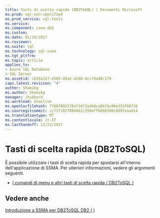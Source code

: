 ```yaml
---
title: Tasti di scelta rapida (DB2ToSQL) | Documenti Microsoft
ms.prod: sql-non-specified
ms.prod_service: sql-tools
ms.service: 
ms.component: ssma-db2
ms.custom: 
ms.date: 01/19/2017
ms.reviewer: 
ms.suite: sql
ms.technology: sql-ssma
ms.tgt_pltfrm: 
ms.topic: article
applies_to:
- Azure SQL Database
- SQL Server
ms.assetid: cb20a327-e565-49a3-a5d0-4cc79a48c179
caps.latest.revision: "4"
author: Shamikg
ms.author: Shamikg
manager: jhubbard
ms.workload: Inactive
ms.openlocfilehash: 77887892578a73473a2bdca84f4c00e333f66736
ms.sourcegitcommit: cc71f1027884462c359effb898390c8d97eaa414
ms.translationtype: MT
ms.contentlocale: it-IT
ms.lasthandoff: 12/21/2017
---
```

# <a name="shortcut-keys-db2tosql"></a>Tasti di scelta rapida (DB2ToSQL)
È possibile utilizzare i tasti di scelta rapida per spostarsi all'interno dell'applicazione di SSMA. Per ulteriori informazioni, vedere gli argomenti seguenti.  
  
-   [I comandi di menu e altri tasti di scelta rapida &#40; DB2ToSQL &#41;](../../ssma/db2/menu-commands-and-other-shortcut-keys-db2tosql.md)  
  
## <a name="see-also"></a>Vedere anche  
[Introduzione a SSMA per DB2ToSQL DB2 &#40; &#41;](../../ssma/db2/getting-started-with-ssma-for-db2-db2tosql.md)  
  
